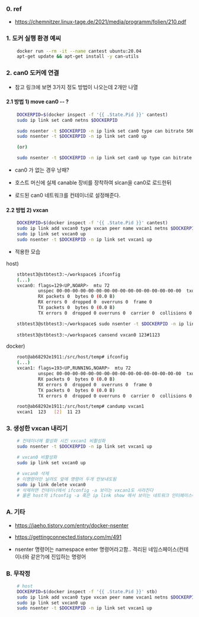 
### 0. ref

- https://chemnitzer.linux-tage.de/2021/media/programm/folien/210.pdf


### 1. 도커 실행 환경 예씨

```bash
    docker run --rm -it --name cantest ubuntu:20.04
    apt-get update && apt-get install -y can-utils
```

### 2. can0 도커에 연결

- 참고 링크에 보면 3가지 정도 방법이 나오는데 2개만 나열

#### 2.1 방법 1) move can0 -- ?


```bash
    DOCKERPID=$(docker inspect -f '{{ .State.Pid }}' cantest)
    sudo ip link set can0 netns $DOCKERPID

    sudo nsenter -t $DOCKERPID -n ip link set can0 type can bitrate 500000
    sudo nsenter -t $DOCKERPID -n ip link set can0 up

    (or)

    sudo nsenter -t $DOCKERPID -n ip link set can0 up type can bitrate 500000
```

- can0 가 없는 경우 낭패?

- 호스트 머신에 실제 canable 장비를 장착하여 slcan을 can0로 로드한뒤
- 로드된 can0 네트워크를 컨테이너로 설정해준다.

#### 2.2 방법 2) vxcan

```bash
    DOCKERPID=$(docker inspect -f '{{ .State.Pid }}' cantest)
    sudo ip link add vxcan0 type vxcan peer name vxcan1 netns $DOCKERPID
    sudo ip link set vxcan0 up
    sudo nsenter -t $DOCKERPID -n ip link set vxcan1 up
```

- 적용한 모습

host)
```bash
    stbtest3@stbtest3:~/workspace$ ifconfig
    (...)
    vxcan0: flags=129<UP,NOARP>  mtu 72
            unspec 00-00-00-00-00-00-00-00-00-00-00-00-00-00-00-00  txqueuelen 1000  (UNSPEC)
            RX packets 0  bytes 0 (0.0 B)
            RX errors 0  dropped 0  overruns 0  frame 0
            TX packets 0  bytes 0 (0.0 B)
            TX errors 0  dropped 0 overruns 0  carrier 0  collisions 0

    stbtest3@stbtest3:~/workspace$ sudo nsenter -t $DOCKERPID -n ip link set vxcan1 up
    
    stbtest3@stbtest3:~/workspace$ cansend vxcan0 123#1123
```

docker)
```bash
    root@ab68292e1911:/src/host/temp# ifconfig
    (...)
    vxcan1: flags=193<UP,RUNNING,NOARP>  mtu 72
            unspec 00-00-00-00-00-00-00-00-00-00-00-00-00-00-00-00  txqueuelen 1000  (UNSPEC)
            RX packets 0  bytes 0 (0.0 B)
            RX errors 0  dropped 0  overruns 0  frame 0
            TX packets 0  bytes 0 (0.0 B)
            TX errors 0  dropped 0 overruns 0  carrier 0  collisions 0

    root@ab68292e1911:/src/host/temp# candump vxcan1
    vxcan1  123   [2]  11 23
```

### 3. 생성한 vxcan 내리기

```bash
    # 컨테이너에 활성화 시킨 vxcan1 비활성화
    sudo nsenter -t $DOCKERPID -n ip link set vxcan1 up

    # vxcan0 비활성화
    sudo ip link set vxcan0 up

    # vxcan0 삭제
    # 이명령어만 날려도 앞에 명령어 두개 안보내도됨
    sudo ip link delete vxcan0
    # 삭제하면 컨테이너에서 ifconfig -a 보이는 vxcan1도 사라진다
    # 물론 host의 ifconfig -a 혹은 ip link show 에서 보이는 네트워크 인터페이스에서도 사라짐
```


### A. 기타

- https://jaeho.tistory.com/entry/docker-nsenter
- https://gettingconnected.tistory.com/m/491

- nsenter 명령어는 namespace enter 명령어라고함.. 격리된 네임스페이스(컨테이너와 같은?)에 진입하는 명령어

### B. 무작정

```bash
    # host
    DOCKERPID=$(docker inspect -f '{{ .State.Pid }}' stb)
    sudo ip link add vxcan0 type vxcan peer name vxcan1 netns $DOCKERPID
    sudo ip link set vxcan0 up
    sudo nsenter -t $DOCKERPID -n ip link set vxcan1 up
```
